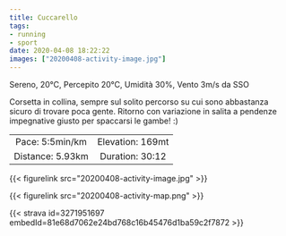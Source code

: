 ```yaml
---
title: Cuccarello
tags:
- running
- sport
date: 2020-04-08 18:22:22
images: ["20200408-activity-image.jpg"]
---
```


Sereno, 20°C, Percepito 20°C, Umidità 30%, Vento 3m/s da SSO

<!--more-->

Corsetta in collina, sempre sul solito percorso su cui sono abbastanza sicuro di trovare poca gente. Ritorno con variazione in salita a pendenze impegnative giusto per spaccarsi le gambe! :)

| | |
| :-: | :-: |
| Pace: 5:5min/km | Elevation: 169mt |
| Distance: 5.93km | Duration: 30:12 |

{{< figurelink src="20200408-activity-image.jpg" >}}


{{< figurelink src="20200408-activity-map.png" >}}


{{< strava id=3271951697 embedId=81e68d7062e24bd768c16b45476d1ba59c2f7872 >}}
